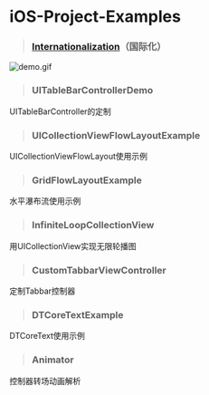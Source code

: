# iOS-Project-Examples

> ### [Internationalization](http://www.cnblogs.com/YouXianMing/p/5435655.html)（国际化）

![demo.gif](http://images2015.cnblogs.com/blog/607542/201604/607542-20160426163415173-234318315.gif)

> ### UITableBarControllerDemo

UITableBarController的定制

> ### UICollectionViewFlowLayoutExample

UICollectionViewFlowLayout使用示例

> ### GridFlowLayoutExample

水平瀑布流使用示例

> ### InfiniteLoopCollectionView

用UICollectionView实现无限轮播图



> ### CustomTabbarViewController

定制Tabbar控制器

> ### DTCoreTextExample

DTCoreText使用示例

> ### Animator

控制器转场动画解析